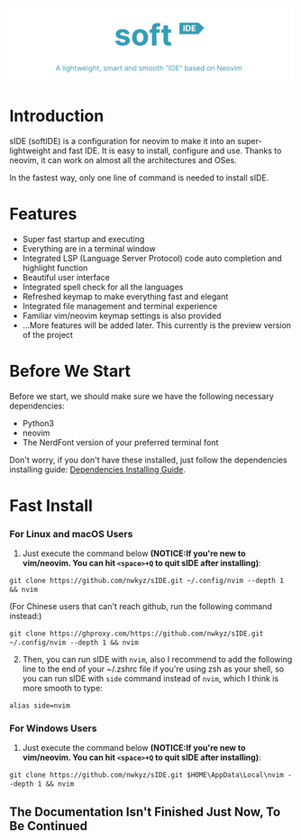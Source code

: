 ![softIDE](https://raw.githubusercontent.com/nwkyz/nwkyz-picbed/main/storage/title1-2.png)


# Introduction
sIDE (softIDE) is a configuration for neovim to make it into an super-lightweight and fast IDE. It is easy to install, configure and use. Thanks to neovim, it can work on almost all the architectures and OSes.

In the fastest way, only one line of command is needed to install sIDE.

# Features
* Super fast startup and executing
* Everything are in a terminal window
* Integrated LSP (Language Server Protocol) code auto completion and highlight function
* Beautiful user interface
* Integrated spell check for all the languages
* Refreshed keymap to make everything fast and elegant
* Integrated file management and terminal experience
* Familiar vim/neovim keymap settings is also provided
* ...More features will be added later. This currently is the preview version of the project

# Before We Start
Before we start, we should make sure we have the following necessary dependencies:
* Python3
* neovim
* The NerdFont version of your preferred terminal font

Don't worry, if you don't have these installed, just follow the dependencies installing guide: [Dependencies Installing Guide](./INSTALL_DEPENDENCIES.md).

# Fast Install
### For Linux and macOS Users
1. Just execute the command below **(NOTICE:If you're new to vim/neovim. You can hit `<space>+Q` to quit sIDE after installing)**:
```
git clone https://github.com/nwkyz/sIDE.git ~/.config/nvim --depth 1 && nvim
```
(For Chinese users that can't reach github, run the following command instead:)
```
git clone https://ghproxy.com/https://github.com/nwkyz/sIDE.git ~/.config/nvim --depth 1 && nvim
```
2. Then, you can run sIDE with `nvim`, also I recommend to add the following line to the end of your ~/.zshrc file if you're using zsh as your shell, so you can run sIDE with `side` command instead of `nvim`, which I think is more smooth to type:
```
alias side=nvim
```

### For Windows Users
1. Just execute the command below **(NOTICE:If you're new to vim/neovim. You can hit `<space>+Q` to quit sIDE after installing)**:
```
git clone https://github.com/nwkyz/sIDE.git $HOME\AppData\Local\nvim --depth 1 && nvim
```

## **The Documentation Isn't Finished Just Now, To Be Continued**
